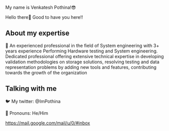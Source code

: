  My name is Venkatesh Pothina!😎
 
 Hello there👋 Good to have you here!!


About my expertise
------------------------------------------------------------

🤖 An experienced professional in the field of System engineering with 3+ years experience Performing Hardware testing and System engineering. 
   Dedicated professional offering extensive technical expertise in developing validation methodologies on storage solutions, resolving testing and data representation problems by adding new tools and features, contributing towards the growth of the organization


Talking with me
----------------------------------------------------------------------

🐦 My twitter: @ImPothina

💬 Pronouns: He/Him

https://mail.google.com/mail/u/0/#inbox





